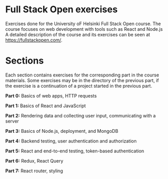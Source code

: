 # Full Stack Open exercises
Exercises done for the University oF Helsinki Full Stack Open course.
The course focuses on web development with tools such as React and Node.js
A detailed description of the course and its exercises can be seen at https://fullstackopen.com/.
# Sections
Each section contains exercises for the corresponding part in the course materials. Some exercises may be in the directory of the previous part, if the exercise is a continuation of a project started in the previous part. 

**Part 0:** Basics of web apps, HTTP requests

**Part 1:** Basics of React and JavaScript

**Part 2:** Rendering data and collecting user input, communicating with a server

**Part 3:** Basics of Node.js, deployment, and MongoDB

**Part 4:** Backend testing, user authentication and authorization

**Part 5:** React and end-to-end testing, token-based authentication

**Part 6:** Redux, React Query

**Part 7:** React router, styling
